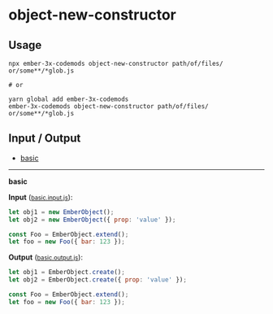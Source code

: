 # object-new-constructor


## Usage

```
npx ember-3x-codemods object-new-constructor path/of/files/ or/some**/*glob.js

# or

yarn global add ember-3x-codemods
ember-3x-codemods object-new-constructor path/of/files/ or/some**/*glob.js
```

## Input / Output

<!--FIXTURES_TOC_START-->
* [basic](#basic)
<!--FIXTURES_TOC_END-->

<!--FIXTURES_CONTENT_START-->
---
<a id="basic">**basic**</a>

**Input** (<small>[basic.input.js](transforms/object-new-constructor/__testfixtures__/basic.input.js)</small>):
```js
let obj1 = new EmberObject();
let obj2 = new EmberObject({ prop: 'value' });

const Foo = EmberObject.extend();
let foo = new Foo({ bar: 123 });

```

**Output** (<small>[basic.output.js](transforms/object-new-constructor/__testfixtures__/basic.output.js)</small>):
```js
let obj1 = EmberObject.create();
let obj2 = EmberObject.create({ prop: 'value' });

const Foo = EmberObject.extend();
let foo = new Foo({ bar: 123 });

```
<!--FIXTURES_CONTENT_END-->